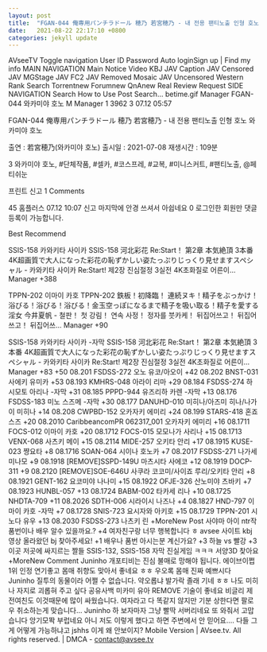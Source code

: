 ```yaml
---
layout: post
title:  "FGAN-044 俺専用パンチラドール 穂乃 若宮穂乃 - 내 전용 팬티노출 인형 호노 와카미야 호노"
date:   2021-08-22 22:17:10 +0800
categories: jekyll update
---
```


AVseeTV
Toggle navigation
User ID
Password
  Auto loginSign up  |  Find my info
MAIN NAVIGATION
Main
Notice
Video
KBJ
JAV Caption
JAV Censored
JAV MGStage
JAV FC2
JAV Removed Mosaic
JAV Uncensored
Western
Rank
Search
Torrentnew
Forumnew
QnAnew
Real Review
Request
SIDE NAVIGATION
Search
How to Use
Post Search...
betime.gif
Manager FGAN-044 와카미야 호노
M Manager   1   3962   3 07.12 05:57

FGAN-044 俺専用パンチラドール 穂乃 若宮穂乃 - 내 전용 팬티노출 인형 호노 와카미야 호노

출연 : 若宮穂乃(와카미야 호노)
출시일 : 2021-07-08
재생시간 : 109분

 
3
 와카미야 호노, #단체작품, #셀카, #코스프레, #교복, #미니스커트, #팬티노출, @페티쉬눈

프린트 신고
 1 Comments

45 홈플러스  07.12 10:07  신고
마지막에 안경 쓰셔서 아쉽네요
0
로그인한 회원만 댓글 등록이 가능합니다.

Best Recommend

SSIS-158 카와키타 사이카
SSIS-158 河北彩花 Re:Start！ 第2章 本気絶頂 3本番 4K超画質で大人になった彩花の恥ずかしい姿たっぷりじっくり見せますスペシャル - 카와키타 사이카 Re:Start! 제2장 진심절정 3실전 4K초화질로 어른이…
Manager +388

TPPN-202 이마이 카호
TPPN-202 鉄板！初降臨！ 連続ヌキ！精子をぶっかけ！浴びる！浴びる！浴びる！金玉空っぽになるまで精子を吸い取る！精子を愛する淫女 今井夏帆 - 철판！ 첫 강림！ 연속 사정！ 정자를 붓카케！ 뒤집어쓰고！ 뒤집어쓰고！ 뒤집어쓰…
Manager +90

SSIS-158 카와키타 사이카 -자막
SSIS-158 河北彩花 Re:Start！ 第2章 本気絶頂 3本番 4K超画質で大人になった彩花の恥ずかしい姿たっぷりじっくり見せますスペシャル - 카와키타 사이카 Re:Start! 제2장 진심절정 3실전 4K초화질로 어른이…
Manager +83
+50  08.201 FSDSS-272 오노 유코/아오이
+42  08.202 BNST-031 사에키 유미카
+53  08.193 KMHRS-048 아라이 리마
+29  08.184 FSDSS-274 하시모토 아리나 -자막
+31  08.185 PPPD-944 유즈리하 카렌 -자막
+13  08.176 FSDSS-183 미노 스즈메 -자막
+30  08.177 DANUHD-010 미히나/아즈미 히나/나가이 미히나
+14  08.208 CWPBD-152 오카자키 에미리
+24  08.199 STARS-418 혼죠 스즈
+20  08.2010 CaribbeancomPR 062317_001 오카자키 에미리
+16  08.1711 FOCS-012 이마이 카호
+20  08.1712 FOCS-015 모모나가 사리나
+15  08.1713 VENX-068 사츠키 메이
+15  08.2114 MIDE-257 오키타 안리
+17  08.1915 KUSE-023 쨩요타
+8  08.1716 SOAN-064 시이나 호노카
+7  08.2017 FSDSS-271 나가세 미나모
+9  08.1918 [REMOVE]SSPD-149U 마츠시타 사에코
+12  08.1919 DOCP-311
+9  08.2120 [REMOVE]SOE-646U 사쿠라 코코미/사이죠 루리/오키타 안리
+8  08.1921 GENT-162 요코미야 나나미
+15  08.1922 OFJE-326 산노미야 츠바키
+7  08.1923 HUNBL-057
+13  08.1724 BABM-002 타카세 리나
+10  08.1725 NHDTA-709
+11  08.2026 SDTH-006 시라이시 나즈나
+4  08.1827 HND-797 이마이 카호 -자막
+7  08.1728 SNIS-723 요시자와 아키호
+15  08.1729 TPPN-201 시노다 유우
+13  08.2030 FSDSS-273 나츠키 린
+MoreNew Post
 사야마 아이 ntr작
 품번이나 배우 알수 있을까요.?
+4 여자친구랑 너무 행복합니다 ㅎ
 avsee 사이트 kbj 영상 올라왔던 bj 찾아주세요!
+1 배우나 품번 아시는분 계신가요?
+3 하늘 vs 빨강
+3 이곳 저곳에 싸지르는 짤들
 SSIS-132, SSIS-158 자막
 진실게임 ㅋㅋㅋ
 서양3D 찾아요
+MoreNew Comment
Juninho 개포티비는 진심 불매로 망해야 됩니다.
에이브이쩝 1위 인정 연기좋고 몸매 취향도 맞아서 좋네요 ㅎㅎ
우오록 몸매 진짜 예쁘시다
Juninho 질투의 동물이라 어쩔 수 없습니다.
약오롭냐 발가락 졸래 기네 ㅎㅎ 나도 미히나 자지로 괴롭혀 주고 싶다
공유사백 미카미 유아 REMOVE 기술이 좋네요
비글리 제 전여친도 이것때문에 많이 싸웠습니다. 여자라고 다 똑같지 않지만 기분 상한다면 팔로우 취소하는게 맞습니다…
Juninho 하 보자마자 그냥 빨딱 서버리네요 또 와줘서 고맙습니다
앙기모똭 부럽네요 아니 저도 이렇게 했다고 하면 주변에서 안 믿어요.... 다들 그게 어떻게 가능하냐고
jshhs 이게 왜 안보이지?
Mobile Version |
 AVsee.tv. All rights reserved. | DMCA - contact@avsee.tv

